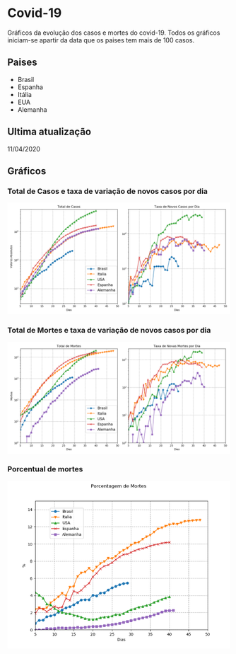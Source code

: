 # Covid-19

Gráficos da evolução dos casos e mortes do covid-19. Todos os gráficos iniciam-se apartir da data que os paises tem mais de 100 casos.

## Paises

* Brasil
* Espanha
* Itália
* EUA
* Alemanha

## Ultima atualização

11/04/2020

## Gráficos

### Total de Casos e taxa de variação de novos casos por dia
![Casos confirmados](script/fig/casos.png)

### Total de Mortes e taxa de variação de novos casos por dia
![Mortes confirmadas](script/fig/mortes.png)

### Porcentual de mortes 
![Porcentual de mortes](script/fig/porcentagem_de_mortos.png)